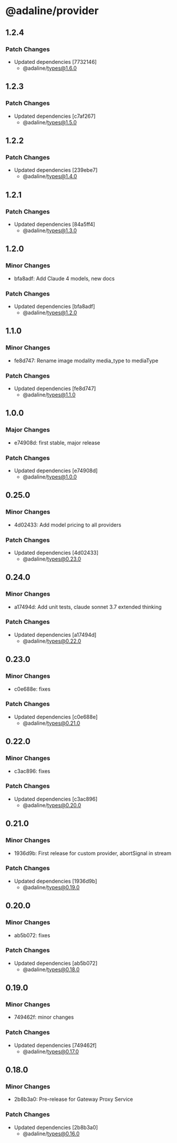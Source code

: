 # @adaline/provider

## 1.2.4

### Patch Changes

- Updated dependencies [7732146]
  - @adaline/types@1.6.0

## 1.2.3

### Patch Changes

- Updated dependencies [c7af267]
  - @adaline/types@1.5.0

## 1.2.2

### Patch Changes

- Updated dependencies [239ebe7]
  - @adaline/types@1.4.0

## 1.2.1

### Patch Changes

- Updated dependencies [84a5ff4]
  - @adaline/types@1.3.0

## 1.2.0

### Minor Changes

- bfa8adf: Add Claude 4 models, new docs

### Patch Changes

- Updated dependencies [bfa8adf]
  - @adaline/types@1.2.0

## 1.1.0

### Minor Changes

- fe8d747: Rename image modality media_type to mediaType

### Patch Changes

- Updated dependencies [fe8d747]
  - @adaline/types@1.1.0

## 1.0.0

### Major Changes

- e74908d: first stable, major release

### Patch Changes

- Updated dependencies [e74908d]
  - @adaline/types@1.0.0

## 0.25.0

### Minor Changes

- 4d02433: Add model pricing to all providers

### Patch Changes

- Updated dependencies [4d02433]
  - @adaline/types@0.23.0

## 0.24.0

### Minor Changes

- a17494d: Add unit tests, claude sonnet 3.7 extended thinking

### Patch Changes

- Updated dependencies [a17494d]
  - @adaline/types@0.22.0

## 0.23.0

### Minor Changes

- c0e688e: fixes

### Patch Changes

- Updated dependencies [c0e688e]
  - @adaline/types@0.21.0

## 0.22.0

### Minor Changes

- c3ac896: fixes

### Patch Changes

- Updated dependencies [c3ac896]
  - @adaline/types@0.20.0

## 0.21.0

### Minor Changes

- 1936d9b: First release for custom provider, abortSignal in stream

### Patch Changes

- Updated dependencies [1936d9b]
  - @adaline/types@0.19.0

## 0.20.0

### Minor Changes

- ab5b072: fixes

### Patch Changes

- Updated dependencies [ab5b072]
  - @adaline/types@0.18.0

## 0.19.0

### Minor Changes

- 749462f: minor changes

### Patch Changes

- Updated dependencies [749462f]
  - @adaline/types@0.17.0

## 0.18.0

### Minor Changes

- 2b8b3a0: Pre-release for Gateway Proxy Service

### Patch Changes

- Updated dependencies [2b8b3a0]
  - @adaline/types@0.16.0
